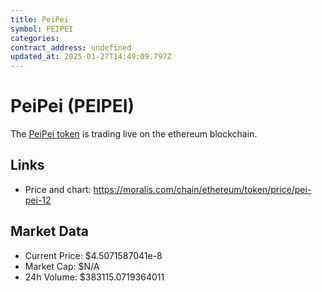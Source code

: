 ```yaml
---
title: PeiPei
symbol: PEIPEI
categories: 
contract_address: undefined
updated_at: 2025-01-27T14:49:09.797Z
---
```


# PeiPei (PEIPEI)
The [PeiPei token](https://moralis.com/chain/ethereum/token/price/pei-pei-12) is trading live on the ethereum blockchain.

## Links
- Price and chart: https://moralis.com/chain/ethereum/token/price/pei-pei-12

## Market Data
- Current Price: $4.5071587041e-8
- Market Cap: $N/A
- 24h Volume: $383115.0719364011
